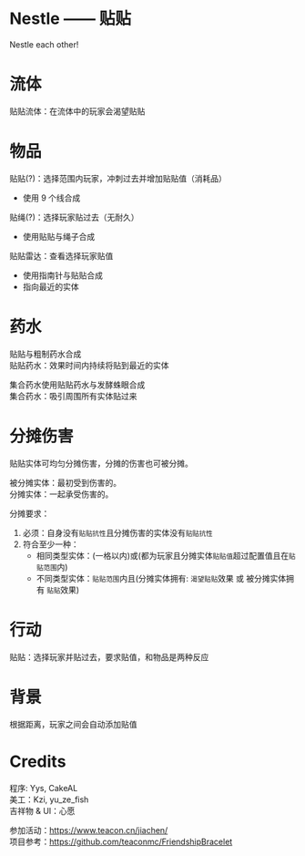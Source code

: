 # Nestle —— 贴贴

Nestle each other!

# 流体

贴贴流体：在流体中的玩家会渴望贴贴

# 物品

贴贴(?)：选择范围内玩家，冲刺过去并增加贴贴值（消耗品）

* 使用 9 个线合成

贴绳(?)：选择玩家贴过去（无耐久）

* 使用贴贴与绳子合成

贴贴雷达：查看选择玩家贴值

* 使用指南针与贴贴合成
* 指向最近的实体

# 药水

贴贴与粗制药水合成  
贴贴药水：效果时间内持续将贴到最近的实体

集合药水使用贴贴药水与发酵蛛眼合成  
集合药水：吸引周围所有实体贴过来

# 分摊伤害

贴贴实体可均匀分摊伤害，分摊的伤害也可被分摊。

被分摊实体：最初受到伤害的。  
分摊实体：一起承受伤害的。

分摊要求：

1. 必须：自身没有`贴贴抗性`且分摊伤害的实体没有`贴贴抗性`
2. 符合至少一种：
    * 相同类型实体：(一格以内)或(都为玩家且分摊实体`贴贴值`超过配置值且在`贴贴范围`内)
    * 不同类型实体：`贴贴范围`内且(分摊实体拥有: `渴望贴贴`效果 或 被分摊实体拥有 `贴贴`效果)

# 行动

贴贴：选择玩家并贴过去，要求贴值，和物品是两种反应

# 背景

根据距离，玩家之间会自动添加贴值

# Credits

程序: Yys, CakeAL  
美工：Kzi, yu_ze_fish  
吉祥物 & UI：心愿  

参加活动：https://www.teacon.cn/jiachen/  
项目参考：https://github.com/teaconmc/FriendshipBracelet